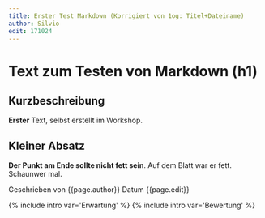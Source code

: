 ```yaml
---
title: Erster Test Markdown (Korrigiert von 1og: Titel+Dateiname)
author: Silvio
edit: 171024
---
```


# Text zum Testen von Markdown (h1)

## Kurzbeschreibung

**Erster** Text, selbst erstellt im Workshop.

## Kleiner Absatz

**Der Punkt am Ende sollte nicht fett sein**.
Auf dem Blatt war er fett. Schaunwer mal.

Geschrieben von {{page.author}}
Datum {{page.edit}}

{% include intro var='Erwartung' %}
{% include intro var='Bewertung' %}

